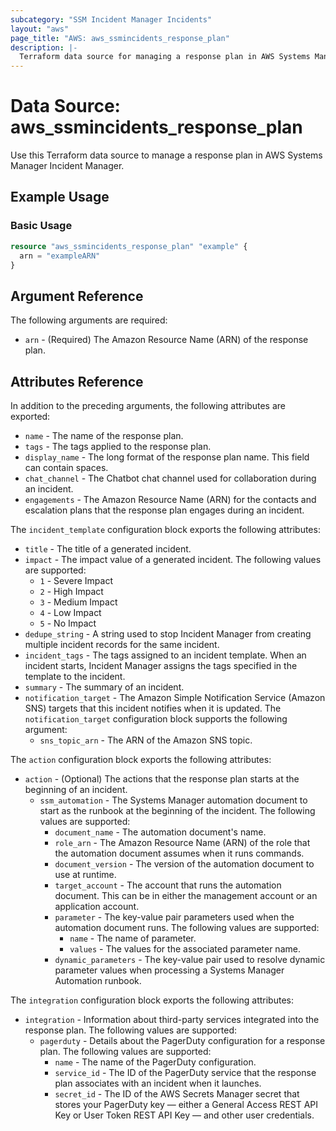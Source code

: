```yaml
---
subcategory: "SSM Incident Manager Incidents"
layout: "aws"
page_title: "AWS: aws_ssmincidents_response_plan"
description: |-
  Terraform data source for managing a response plan in AWS Systems Manager Incident Manager.
---
```


# Data Source: aws_ssmincidents_response_plan

Use this Terraform data source to manage a response plan in AWS Systems Manager Incident Manager.

## Example Usage

### Basic Usage

```terraform
resource "aws_ssmincidents_response_plan" "example" {
  arn = "exampleARN"
}
```

## Argument Reference

The following arguments are required:

* `arn` - (Required) The Amazon Resource Name (ARN) of the response plan.

## Attributes Reference

In addition to the preceding arguments, the following attributes are exported:

* `name` - The name of the response plan.
* `tags` - The tags applied to the response plan.
* `display_name` - The long format of the response plan name. This field can contain spaces.
* `chat_channel` - The Chatbot chat channel used for collaboration during an incident.
* `engagements` - The Amazon Resource Name (ARN) for the contacts and escalation plans that the response plan engages during an incident.

The `incident_template` configuration block exports the following attributes:

* `title` - The title of a generated incident.
* `impact` - The impact value of a generated incident. The following values are supported:
    * `1` - Severe Impact
    * `2` - High Impact
    * `3` - Medium Impact
    * `4` - Low Impact
    * `5` - No Impact
* `dedupe_string` - A string used to stop Incident Manager from creating multiple incident records for the same incident.
* `incident_tags` - The tags assigned to an incident template. When an incident starts, Incident Manager assigns the tags specified in the template to the incident.
* `summary` - The summary of an incident.
* `notification_target` - The Amazon Simple Notification Service (Amazon SNS) targets that this incident notifies when it is updated. The `notification_target` configuration block supports the following argument:
    * `sns_topic_arn` - The ARN of the Amazon SNS topic.

The `action` configuration block exports the following attributes:

* `action` - (Optional) The actions that the response plan starts at the beginning of an incident.
    * `ssm_automation` - The Systems Manager automation document to start as the runbook at the beginning of the incident. The following values are supported:
        * `document_name` - The automation document's name.
        * `role_arn` - The Amazon Resource Name (ARN) of the role that the automation document assumes when it runs commands.
        * `document_version` - The version of the automation document to use at runtime.
        * `target_account` - The account that runs the automation document. This can be in either the management account or an application account.
        * `parameter` - The key-value pair parameters used when the automation document runs. The following values are supported:
            * `name` - The name of parameter.
            * `values` - The values for the associated parameter name.
        * `dynamic_parameters` - The key-value pair used to resolve dynamic parameter values when processing a Systems Manager Automation runbook.

The `integration` configuration block exports the following attributes:

* `integration` - Information about third-party services integrated into the response plan. The following values are supported:
    * `pagerduty` - Details about the PagerDuty configuration for a response plan. The following values are supported:
        * `name` - The name of the PagerDuty configuration.
        * `service_id` - The ID of the PagerDuty service that the response plan associates with an incident when it launches.
        * `secret_id` - The ID of the AWS Secrets Manager secret that stores your PagerDuty key &mdash; either a General Access REST API Key or User Token REST API Key &mdash; and other user credentials.
